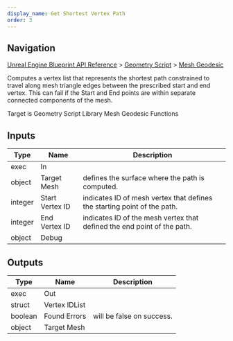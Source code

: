 ```yaml
---
display_name: Get Shortest Vertex Path
order: 3
---
```

## Navigation

[Unreal Engine Blueprint API Reference](https://dev.epicgames.com/documentation/en-us/unreal-engine/BlueprintAPI) > [Geometry Script](https://dev.epicgames.com/documentation/en-us/unreal-engine/BlueprintAPI/GeometryScript) > [Mesh Geodesic](https://dev.epicgames.com/documentation/en-us/unreal-engine/BlueprintAPI/GeometryScript/MeshGeodesic)

Computes a vertex list that represents the shortest path constrained to travel along mesh triangle edges between the prescribed start and end vertex.
This can fail if the Start and End points are within separate connected components of the mesh.

Target is Geometry Script Library Mesh Geodesic Functions

## Inputs

| Type | Name | Description |
| --- | --- | --- |
| exec | In |  |
| object | Target Mesh | defines the surface where the path is computed. |
| integer | Start Vertex ID | indicates ID of mesh vertex that defines the starting point of the path. |
| integer | End Vertex ID | indicates ID of the mesh vertex that defined the end point of the path. |
| object | Debug |  |

## Outputs

| Type | Name | Description |
| --- | --- | --- |
| exec | Out |  |
| struct | Vertex IDList |  |
| boolean | Found Errors | will be false on success. |
| object | Target Mesh |  |
